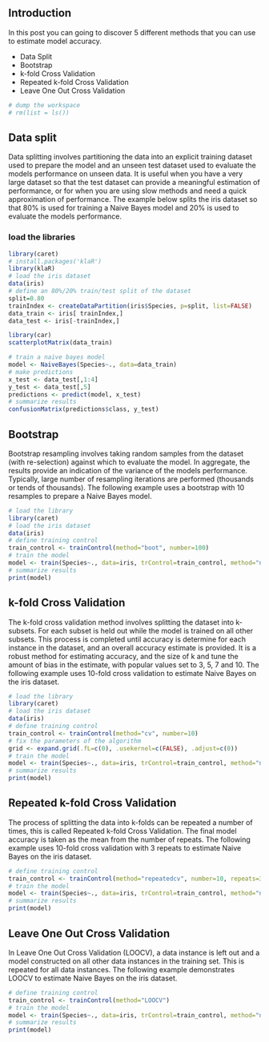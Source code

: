 ## Introduction
In this post you can going to discover 5 different methods that you can use to estimate model accuracy.
- Data Split
- Bootstrap
- k-fold Cross Validation
- Repeated k-fold Cross Validation
- Leave One Out Cross Validation

```r
# dump the workspace
# rm(list = ls())
```

## Data split
Data splitting involves partitioning the data into an explicit training dataset used to prepare the model and an unseen test dataset used to evaluate the models performance on unseen data.
It is useful when you have a very large dataset so that the test dataset can provide a meaningful estimation of performance, or for when you are using slow methods and need a quick approximation of performance.
The example below splits the iris dataset so that 80% is used for training a Naive Bayes model and 20% is used to evaluate the models performance.

### load the libraries
```r
library(caret)
# install.packages('klaR')
library(klaR)
# load the iris dataset
data(iris)
# define an 80%/20% train/test split of the dataset
split=0.80
trainIndex <- createDataPartition(iris$Species, p=split, list=FALSE)
data_train <- iris[ trainIndex,]
data_test <- iris[-trainIndex,]

library(car)
scatterplotMatrix(data_train)

# train a naive bayes model
model <- NaiveBayes(Species~., data=data_train)
# make predictions
x_test <- data_test[,1:4]
y_test <- data_test[,5]
predictions <- predict(model, x_test)
# summarize results
confusionMatrix(predictions$class, y_test)
```

## Bootstrap
Bootstrap resampling involves taking random samples from the dataset (with re-selection) against which to evaluate the model. In aggregate, the results provide an indication of the variance of the models performance. Typically, large number of resampling iterations are performed (thousands or tends of thousands).
The following example uses a bootstrap with 10 resamples to prepare a Naive Bayes model.

```r
# load the library
library(caret)
# load the iris dataset
data(iris)
# define training control
train_control <- trainControl(method="boot", number=100)
# train the model
model <- train(Species~., data=iris, trControl=train_control, method="nb")
# summarize results
print(model)
```

## k-fold Cross Validation
The k-fold cross validation method involves splitting the dataset into k-subsets. For each subset is held out while the model is trained on all other subsets. This process is completed until accuracy is determine for each instance in the dataset, and an overall accuracy estimate is provided.
It is a robust method for estimating accuracy, and the size of k and tune the amount of bias in the estimate, with popular values set to 3, 5, 7 and 10.
The following example uses 10-fold cross validation to estimate Naive Bayes on the iris dataset.
```r
# load the library
library(caret)
# load the iris dataset
data(iris)
# define training control
train_control <- trainControl(method="cv", number=10)
# fix the parameters of the algorithm
grid <- expand.grid(.fL=c(0), .usekernel=c(FALSE), .adjust=c(0))
# train the model
model <- train(Species~., data=iris, trControl=train_control, method="nb", tuneGrid=grid)
# summarize results
print(model)
```

## Repeated k-fold Cross Validation
The process of splitting the data into k-folds can be repeated a number of times, this is called Repeated k-fold Cross Validation. The final model accuracy is taken as the mean from the number of repeats.
The following example uses 10-fold cross validation with 3 repeats to estimate Naive Bayes on the iris dataset.
```r
# define training control
train_control <- trainControl(method="repeatedcv", number=10, repeats=3)
# train the model
model <- train(Species~., data=iris, trControl=train_control, method="nb")
# summarize results
print(model)
```

## Leave One Out Cross Validation
In Leave One Out Cross Validation (LOOCV), a data instance is left out and a model constructed on all other data instances in the training set. This is repeated for all data instances.
The following example demonstrates LOOCV to estimate Naive Bayes on the iris dataset.
```r
# define training control
train_control <- trainControl(method="LOOCV")
# train the model
model <- train(Species~., data=iris, trControl=train_control, method="nb")
# summarize results
print(model)
```

